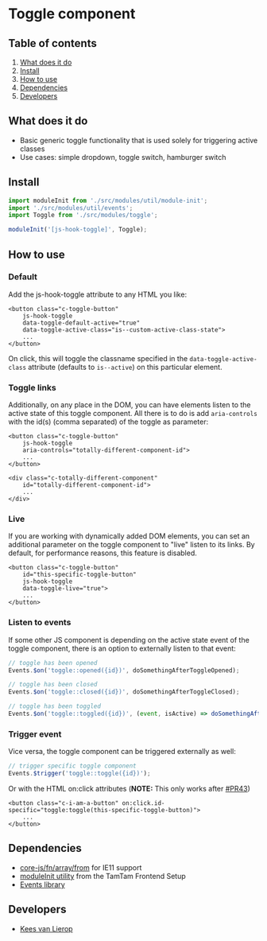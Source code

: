
# Toggle component
## Table of contents
1. [What does it do](#markdown-header-what-does-it-do)
2. [Install](#markdown-header-install)
3. [How to use](#markdown-header-how-to-use)
4. [Dependencies](#markdown-header-dependencies)
5. [Developers](#markdown-header-developers)

## What does it do
* Basic generic toggle functionality that is used solely for triggering active classes
* Use cases: simple dropdown, toggle switch, hamburger switch

## Install
```javascript
import moduleInit from './src/modules/util/module-init';
import './src/modules/util/events';
import Toggle from './src/modules/toggle';

moduleInit('[js-hook-toggle]', Toggle);
```

## How to use

### Default

Add the js-hook-toggle attribute to any HTML you like:
```htmlmixed
<button class="c-toggle-button"
    js-hook-toggle
    data-toggle-default-active="true"
    data-toggle-active-class="is--custom-active-class-state">
    ...
</button>
```

On click, this will toggle the classname specified in the `data-toggle-active-class` attribute (defaults to `is--active`) 
on this particular element.

### Toggle links
Additionally, on any place in the DOM, you can have elements listen to the active state of this toggle component.
All there is to do is add `aria-controls` with the id(s) (comma separated) of the toggle as parameter:
```htmlmixed
<button class="c-toggle-button"
    js-hook-toggle
    aria-controls="totally-different-component-id">
    ...
</button>

<div class="c-totally-different-component"
    id="totally-different-component-id">
    ...
</div>
```

### Live
If you are working with dynamically added DOM elements, you can set an additional parameter on the toggle component
to "live" listen to its links. By default, for performance reasons, this feature is disabled.
```htmlmixed
<button class="c-toggle-button"
    id="this-specific-toggle-button"
    js-hook-toggle
    data-toggle-live="true">
    ...
</button>
```

### Listen to events
If some other JS component is depending on the active state event of the toggle component, there is an option 
to externally listen to that event:
```javascript
// toggle has been opened
Events.$on('toggle::opened({id})', doSomethingAfterToggleOpened);

// toggle has been closed
Events.$on('toggle::closed({id})', doSomethingAfterToggleClosed);

// toggle has been toggled
Events.$on('toggle::toggled({id})', (event, isActive) => doSomethingAfterToggleToggled(isActive));
```

### Trigger event
Vice versa, the toggle component can be triggered externally as well:
```javascript
// trigger specific toggle component
Events.$trigger('toggle::toggle({id})');
```

Or with the HTML on:click attributes (**NOTE:** This only works after [#PR43](https://bitbucket.org/tamtam-nl/tamtam-frontend-shelf/pull-requests/43/proposal-to-control-whether-parenthesis/diff))
```htmlmixed
<button class="c-i-am-a-button" on:click.id-specific="toggle:toggle(this-specific-toggle-button)">
    ...
</button>
```


## Dependencies
* [core-js/fn/array/from](https://www.npmjs.com/package/core-js) for IE11 support
* [moduleInit utility](https://bitbucket.org/tamtam-nl/tamtam-frontend-setup/src/f72e7190b6827d8c14bdce8ff0c1c79658b0bbf7/source/javascript/src/modules/util/module-init.js) from the TamTam Frontend Setup
* [Events library](/utilities/events/)

## Developers
* [Kees van Lierop](mailto:kees@tamtam.nl)
